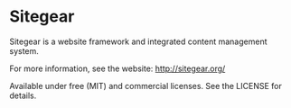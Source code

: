 Sitegear
========

Sitegear is a website framework and integrated content management system.

For more information, see the website: http://sitegear.org/

Available under free (MIT) and commercial licenses.  See the LICENSE for details.
